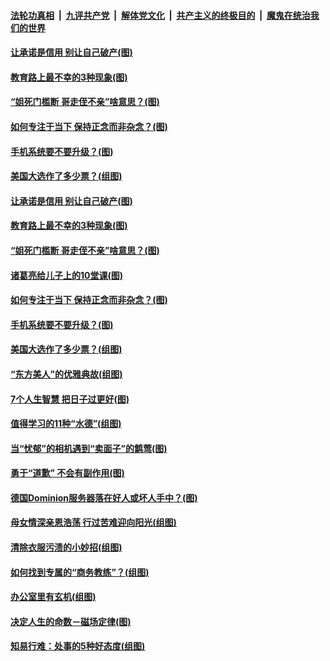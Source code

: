 

####  [法轮功真相](../../../../basic/blob/master/README.md?t=11250603) &nbsp;|&nbsp; [九评共产党](../../../../9ping.md/blob/master/README.md?t=11250603) &nbsp;|&nbsp; [解体党文化](../../../../jtdwh.md/blob/master/README.md?t=11250603)  &nbsp;|&nbsp; [共产主义的终极目的](../../../../gczydzjmd.md/blob/master/README.md?t=11250603) &nbsp;|&nbsp; [魔鬼在统治我们的世界](../../../../mgztzwmdsj.md/blob/master/README.md?t=11250603) 

#### [让承诺是信用 别让自己破产(图)](../pages/p8/952054.md?t=11250603) 

#### [教育路上最不幸的3种现象(图)](../pages/p8/953610.md?t=11250603) 

#### [“姐死门槛断 哥走侄不亲”啥意思？(图)](../pages/p8/953588.md?t=11250603) 

#### [如何专注于当下 保持正念而非杂念？(图)](../pages/p8/953518.md?t=11250603) 

#### [手机系统要不要升级？(图)](../pages/p8/953150.md?t=11250603) 

#### [美国大选作了多少票？(组图)](../pages/p8/953510.md?t=11250603) 

#### [让承诺是信用 别让自己破产(图)](../pages/p8/952054.md?t=11250603) 

#### [教育路上最不幸的3种现象(图)](../pages/p8/953610.md?t=11250603) 

#### [“姐死门槛断 哥走侄不亲”啥意思？(图)](../pages/p8/953588.md?t=11250603) 

#### [诸葛亮给儿子上的10堂课(图)](../pages/p8/952910.md?t=11250603) 

#### [如何专注于当下 保持正念而非杂念？(图)](../pages/p8/953518.md?t=11250603) 

#### [手机系统要不要升级？(图)](../pages/p8/953150.md?t=11250603) 

#### [美国大选作了多少票？(组图)](../pages/p8/953510.md?t=11250603) 

#### [“东方美人”的优雅典故(组图)](../pages/p8/953311.md?t=11250603) 

#### [7个人生智慧 把日子过更好(图)](../pages/p8/953144.md?t=11250603) 

#### [值得学习的11种“水德”(组图)](../pages/p8/952357.md?t=11250603) 

#### [当“忧郁”的相机遇到“卖面子”的鹪莺(图)](../pages/p8/953246.md?t=11250603) 

#### [勇于“道歉” 不会有副作用(图)](../pages/p8/952051.md?t=11250603) 


#### [德国Dominion服务器落在好人或坏人手中？(图)](../pages/p8/953341.md?t=11250603) 

#### [母女情深亲恩浩荡 行过苦难迎向阳光(组图)](../pages/p8/950056.md?t=11250603) 

#### [清除衣服污渍的小妙招(组图)](../pages/p8/952881.md?t=11250603) 

#### [如何找到专属的“商务教练”？(组图)](../pages/p8/952053.md?t=11250603) 

#### [办公室里有玄机(组图)](../pages/p8/953224.md?t=11250603) 

#### [决定人生的命数－磁场定律(图)](../pages/p8/953195.md?t=11250603) 

#### [知易行难：处事的5种好态度(组图)](../pages/p8/953134.md?t=11250603) 

